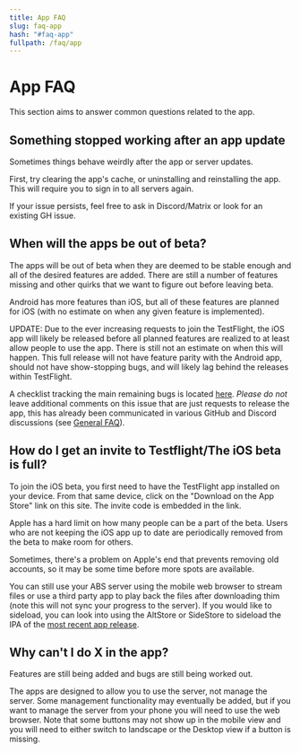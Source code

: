 ```yaml
---
title: App FAQ
slug: faq-app
hash: "#faq-app"
fullpath: /faq/app
---
```


# App FAQ
This section aims to answer common questions related to the app.

## Something stopped working after an app update

Sometimes things behave weirdly after the app or server updates.

First, try clearing the app's cache, or uninstalling and reinstalling the app.
This will require you to sign in to all servers again.

If your issue persists, feel free to ask in Discord/Matrix or look for an existing GH issue.

## When will the apps be out of beta?

The apps will be out of beta when they are deemed to be stable enough and all of the desired features are added.
There are still a number of features missing and other quirks that we want to figure out before leaving beta.

Android has more features than iOS, but all of these features are planned for iOS (with no estimate on when any given feature is implemented).

UPDATE: Due to the ever increasing requests to join the TestFlight, the iOS app will likely be released before all planned features are realized to at least allow people to use the app.
There is still not an estimate on when this will happen.
This full release will not have feature parity with the Android app, should not have show-stopping bugs, and will likely lag behind the releases within TestFlight.

A checklist tracking the main remaining bugs is located [here](https://github.com/advplyr/audiobookshelf-app/issues/541).
*Please do not* leave additional comments on this issue that are just requests to release the app, this has already been communicated in various GitHub and Discord discussions (see [General FAQ](/faq#i-have-a-feature-request-how-should-i-bring-this-up)).

## How do I get an invite to Testflight/The iOS beta is full?

To join the iOS beta, you first need to have the TestFlight app installed on your device.
From that same device, click on the "Download on the App Store" link on this site.
The invite code is embedded in the link.

Apple has a hard limit on how many people can be a part of the beta.
Users who are not keeping the iOS app up to date are periodically removed from the beta to make room for others.

Sometimes, there's a problem on Apple's end that prevents removing old accounts, so it may be some time before more spots are available.

You can still use your ABS server using the mobile web browser to stream files or use a third party app to play back the files after downloading thim (note this will not sync your progress to the server).
If you would like to sideload, you can look into using the AltStore or SideStore to sideload the IPA of the [most recent app release](https://github.com/advplyr/audiobookshelf-app/releases).


## Why can't I do X in the app?

Features are still being added and bugs are still being worked out.

The apps are designed to allow you to use the server, not manage the server.
Some management functionality may eventually be added, but if you want to manage the server from your phone you will need to use the web browser.
Note that some buttons may not show up in the mobile view and you will need to either switch to landscape or the Desktop view if a button is missing.
